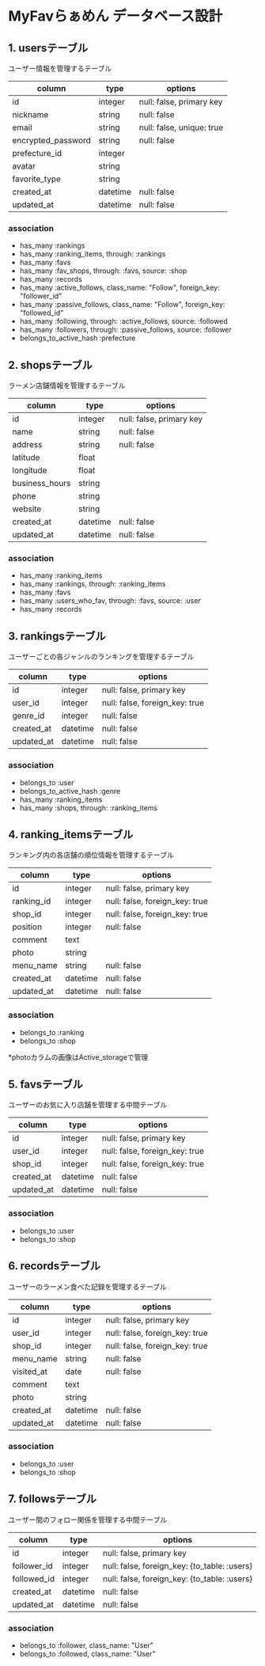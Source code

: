 # MyFavらぁめん データベース設計

## 1. usersテーブル
ユーザー情報を管理するテーブル

| column           | type    | options                   |
| ---------------- | ------- | ------------------------- |
| id               | integer | null: false, primary key  |
| nickname         | string  | null: false               |
| email            | string  | null: false, unique: true |
| encrypted_password | string  | null: false               |
| prefecture_id    | integer |                           |
| avatar           | string  |                           |
| favorite_type    | string  |                           |
| created_at       | datetime | null: false              |
| updated_at       | datetime | null: false              |

### association
- has_many :rankings
- has_many :ranking_items, through: :rankings
- has_many :favs
- has_many :fav_shops, through: :favs, source: :shop
- has_many :records
- has_many :active_follows, class_name: "Follow", foreign_key: "follower_id"
- has_many :passive_follows, class_name: "Follow", foreign_key: "followed_id"
- has_many :following, through: :active_follows, source: :followed
- has_many :followers, through: :passive_follows, source: :follower
- belongs_to_active_hash :prefecture

## 2. shopsテーブル
ラーメン店舗情報を管理するテーブル

| column           | type    | options                  |
| ---------------- | ------- | ------------------------ |
| id               | integer | null: false, primary key |
| name             | string  | null: false              |
| address          | string  | null: false              |
| latitude         | float   |                          |
| longitude        | float   |                          |
| business_hours   | string  |                          |
| phone            | string  |                          |
| website          | string  |                          |
| created_at       | datetime | null: false             |
| updated_at       | datetime | null: false             |

### association
- has_many :ranking_items
- has_many :rankings, through: :ranking_items
- has_many :favs
- has_many :users_who_fav, through: :favs, source: :user
- has_many :records

## 3. rankingsテーブル
ユーザーごとの各ジャンルのランキングを管理するテーブル

| column           | type    | options                                |
| ---------------- | ------- | -------------------------------------- |
| id               | integer | null: false, primary key               |
| user_id          | integer | null: false, foreign_key: true         |
| genre_id         | integer | null: false                            |
| created_at       | datetime | null: false                           |
| updated_at       | datetime | null: false                           |

### association
- belongs_to :user
- belongs_to_active_hash :genre
- has_many :ranking_items
- has_many :shops, through: :ranking_items

## 4. ranking_itemsテーブル
ランキング内の各店舗の順位情報を管理するテーブル

| column           | type    | options                                |
| ---------------- | ------- | -------------------------------------- |
| id               | integer | null: false, primary key               |
| ranking_id       | integer | null: false, foreign_key: true         |
| shop_id          | integer | null: false, foreign_key: true         |
| position         | integer | null: false                            |
| comment          | text    |                                        |
| photo            | string  |                                        |
| menu_name        | string  | null: false                            |
| created_at       | datetime | null: false                           |
| updated_at       | datetime | null: false                           |

### association
- belongs_to :ranking
- belongs_to :shop

*photoカラムの画像はActive_storageで管理

## 5. favsテーブル
ユーザーのお気に入り店舗を管理する中間テーブル

| column           | type    | options                                |
| ---------------- | ------- | -------------------------------------- |
| id               | integer | null: false, primary key               |
| user_id          | integer | null: false, foreign_key: true         |
| shop_id          | integer | null: false, foreign_key: true         |
| created_at       | datetime | null: false                           |
| updated_at       | datetime | null: false                           |

### association
- belongs_to :user
- belongs_to :shop

## 6. recordsテーブル
ユーザーのラーメン食べた記録を管理するテーブル

| column           | type    | options                                |
| ---------------- | ------- | -------------------------------------- |
| id               | integer | null: false, primary key               |
| user_id          | integer | null: false, foreign_key: true         |
| shop_id          | integer | null: false, foreign_key: true         |
| menu_name        | string  | null: false                            |
| visited_at       | date    | null: false                            |
| comment          | text    |                                        |
| photo            | string  |                                        |
| created_at       | datetime | null: false                           |
| updated_at       | datetime | null: false                           |

### association
- belongs_to :user
- belongs_to :shop

## 7. followsテーブル
ユーザー間のフォロー関係を管理する中間テーブル

| column           | type    | options                                |
| ---------------- | ------- | -------------------------------------- |
| id               | integer | null: false, primary key               |
| follower_id      | integer | null: false, foreign_key: {to_table: :users} |
| followed_id      | integer | null: false, foreign_key: {to_table: :users} |
| created_at       | datetime | null: false                           |
| updated_at       | datetime | null: false                           |

### association
- belongs_to :follower, class_name: "User"
- belongs_to :followed, class_name: "User"